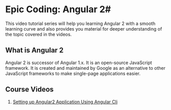 # Epic Coding: Angular 2#

This video tutorial series will help you learning Angular 2 with a smooth learning curve and also provides you material for deeper understanding of the topic covered in the videos.

## What is Angular 2 ##
Angular 2 is successor of Angular 1.x. It is an open-source JavaScript framework. It is created and maintained by Google as an alternative to other JavaScript frameworks to make single-page applications easier.

## Course Videos ##
1. [Setting up Angular2 Application Using Angular Cli](https://youtu.be/Gee_Y86KOH0 "Setting up Angular2 Application Using Angular Cli")